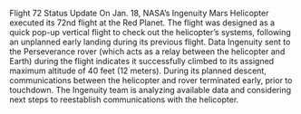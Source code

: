 Flight 72 Status Update 
 On Jan. 18, NASA’s Ingenuity Mars Helicopter executed its 72nd flight at the Red Planet. The flight was designed as a quick pop-up vertical flight to check out the helicopter’s systems, following an unplanned early landing during its previous flight. Data Ingenuity sent to the Perseverance rover (which acts as a relay between the helicopter and Earth) during the flight indicates it successfully climbed to its assigned maximum altitude of 40 feet (12 meters). During its planned descent, communications between the helicopter and rover terminated early, prior to touchdown. The Ingenuity team is analyzing available data and considering next steps to reestablish communications with the helicopter.